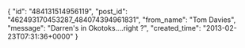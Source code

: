  {
   "id": "484131514956119",
   "post_id": "462493170453287_484074394961831",
   "from_name": "Tom Davies",
   "message": "Darren's in Okotoks....right ?",
   "created_time": "2013-02-23T07:31:36+0000"
 }
